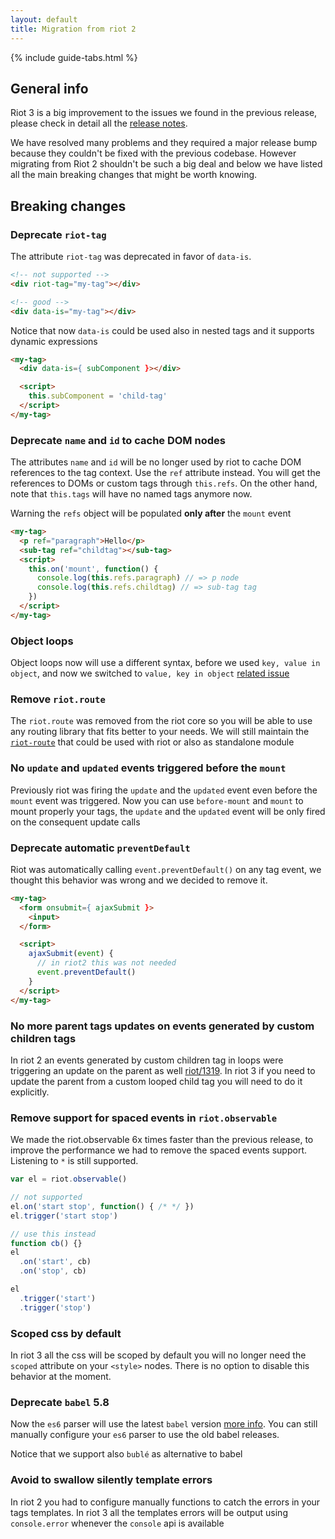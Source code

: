 ```yaml
---
layout: default
title: Migration from riot 2
---
```


{% include guide-tabs.html %}

## General info

Riot 3 is a big improvement to the issues we found in the previous release, please check in detail all the [release notes](/release-notes).

We have resolved many problems and they required a major release bump because they couldn't be fixed with the previous codebase.
However migrating from Riot 2 shouldn't be such a big deal and below we have listed all the main breaking changes that might be worth knowing.

## Breaking changes

### Deprecate `riot-tag`

The attribute `riot-tag` was deprecated in favor of `data-is`.

```html
<!-- not supported -->
<div riot-tag="my-tag"></div>

<!-- good -->
<div data-is="my-tag"></div>
```

Notice that now `data-is` could be used also in nested tags and it supports dynamic expressions

```html
<my-tag>
  <div data-is={ subComponent }></div>

  <script>
    this.subComponent = 'child-tag'
  </script>
</my-tag>
```

### Deprecate `name` and `id` to cache DOM nodes

The attributes `name` and `id` will be no longer used by riot to cache DOM references to the tag context.
Use the `ref` attribute instead.
You will get the references to DOMs or custom tags through `this.refs`. On the other hand, note that `this.tags` will have no named tags anymore now.

<span class="tag red">Warning</span> the `refs` object will be populated __only after__ the `mount` event

```html
<my-tag>
  <p ref="paragraph">Hello</p>
  <sub-tag ref="childtag"></sub-tag>
  <script>
    this.on('mount', function() {
      console.log(this.refs.paragraph) // => p node
      console.log(this.refs.childtag) // => sub-tag tag
    })
  </script>
</my-tag>
```

### Object loops

Object loops now will use a different syntax, before we used `key, value in object`, and now we switched to `value, key in object`
[related issue](https://github.com/riot/riot/issues/1420)

### Remove `riot.route`

The `riot.route` was removed from the riot core so you will be able to use any routing library that fits better to your needs.
We will still maintain the [`riot-route`](https://github.com/riot/route) that could be used with riot or also as standalone module

### No `update` and `updated` events triggered before the `mount`

Previously riot was firing the `update` and the `updated` event even before the `mount` event was triggered.
Now you can use `before-mount` and `mount` to mount properly your tags, the `update` and the `updated` event will be only fired on the consequent update calls

### Deprecate automatic `preventDefault`

Riot was automatically calling `event.preventDefault()` on any tag event, we thought this behavior was wrong and we decided to remove it.

```html
<my-tag>
  <form onsubmit={ ajaxSubmit }>
    <input>
  </form>

  <script>
    ajaxSubmit(event) {
      // in riot2 this was not needed
      event.preventDefault()
    }
  </script>
</my-tag>
```

### No more parent tags updates on events generated by custom children tags

In riot 2 an events generated by custom children tag in loops were triggering an update on the parent as well [riot/1319](https://github.com/riot/riot/issues/1319). In riot 3 if you need to update the parent from a custom looped child tag you will need to do it explicitly.

### Remove support for spaced events in `riot.observable`

We made the riot.observable 6x times faster than the previous release, to improve the performance we had to remove the spaced events support. Listening to `*` is still supported.

```js
var el = riot.observable()

// not supported
el.on('start stop', function() { /* */ })
el.trigger('start stop')

// use this instead
function cb() {}
el
  .on('start', cb)
  .on('stop', cb)

el
  .trigger('start')
  .trigger('stop')
```

### Scoped css by default

In riot 3 all the css will be scoped by default you will no longer need the `scoped` attribute on your `<style>` nodes. There is no option to disable this behavior at the moment.

### Deprecate `babel` 5.8

Now the `es6` parser will use the latest `babel` version [more info](/guide/compiler/#ecmascript-6). You can still manually configure your `es6` parser to use the old babel releases.

Notice that we support also `bublé` as alternative to babel

### Avoid to swallow silently template errors

In riot 2 you had to configure manually functions to catch the errors in your tags templates. In riot 3 all the templates errors
will be output using `console.error` whenever the `console` api is available
